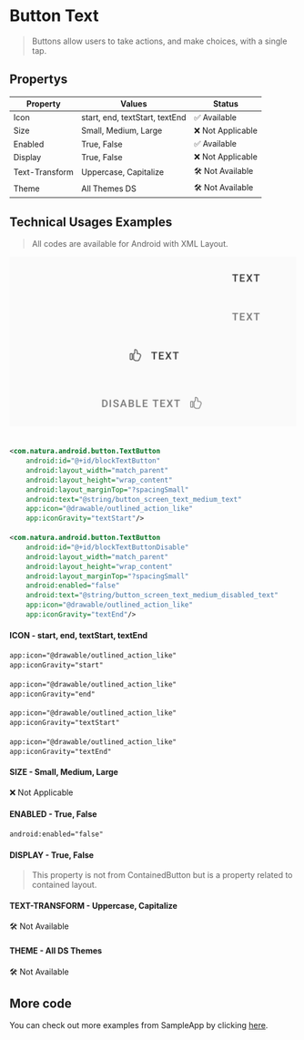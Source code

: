 # Button Text

> Buttons allow users to take actions, and make choices, with a single tap.



## Propertys

| Property       | Values                    | Status             |
| -------------- | ------------------------- | ------------------ |
| Icon           | start, end, textStart, textEnd         | ✅  Available      |
| Size           | Small, Medium, Large      | ❌  Not Applicable      |
| Enabled        | True, False               | ✅  Available      |
| Display        | True, False               | ❌  Not Applicable |
| Text-Transform | Uppercase, Capitalize     | 🛠️  Not Available  |
| Theme          | All Themes DS             | 🛠️  Not Available  |


## Technical Usages Examples

> All codes are available for Android with XML Layout.

![](./images/button_text.png)

``` xml

<com.natura.android.button.TextButton
    android:id="@+id/blockTextButton"
    android:layout_width="match_parent"
    android:layout_height="wrap_content"
    android:layout_marginTop="?spacingSmall"
    android:text="@string/button_screen_text_medium_text"
    app:icon="@drawable/outlined_action_like"
    app:iconGravity="textStart"/>

<com.natura.android.button.TextButton
    android:id="@+id/blockTextButtonDisable"
    android:layout_width="match_parent"
    android:layout_height="wrap_content"
    android:layout_marginTop="?spacingSmall"
    android:enabled="false"
    android:text="@string/button_screen_text_medium_disabled_text"
    app:icon="@drawable/outlined_action_like"
    app:iconGravity="textEnd"/>
```


#### ICON - start, end, textStart, textEnd


``` xml
app:icon="@drawable/outlined_action_like"
app:iconGravity="start"

app:icon="@drawable/outlined_action_like"
app:iconGravity="end"

app:icon="@drawable/outlined_action_like"
app:iconGravity="textStart"

app:icon="@drawable/outlined_action_like"
app:iconGravity="textEnd"

```


#### SIZE - Small, Medium, Large

❌  Not Applicable


#### ENABLED - True, False

``` xml
android:enabled="false"
```


#### DISPLAY - True, False

> This property is not from ContainedButton but is a property related to contained layout. 



#### TEXT-TRANSFORM - Uppercase, Capitalize

🛠️ Not Available 



#### THEME - All DS Themes

🛠️ Not Available 


## More code
You can check out more examples from SampleApp by clicking [here](https://github.com/natura-cosmeticos/natds-android/tree/master/sample/src/main/res/layout/activity_button.xml).

